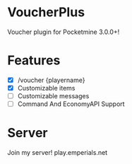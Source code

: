 # VoucherPlus
Voucher plugin for Pocketmine 3.0.0+!

# Features
- [x] /voucher {playername}
- [x] Customizable items
- [ ] Customizable messages
- [ ] Command And EconomyAPI Support

# Server 
Join my server! play.emperials.net
